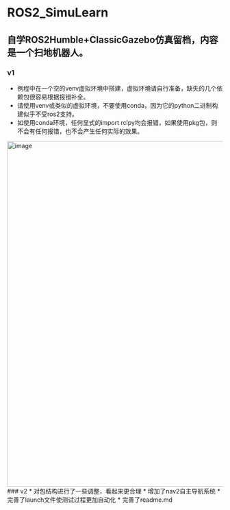 # ROS2_SimuLearn
## 自学ROS2Humble+ClassicGazebo仿真留档，内容是一个扫地机器人。
### v1 
* 例程中在一个空的venv虚拟环境中搭建，虚拟环境请自行准备，缺失的几个依赖包很容易根据报错补全。
* 请使用venv或类似的虚拟环境，不要使用conda，因为它的python二进制构建似乎不受ros2支持。
* 如使用conda环境，任何显式的import rclpy均会报错，如果使用pkg包，则不会有任何报错，也不会产生任何实际的效果。
<img width="2114" height="805" alt="image" src="https://github.com/user-attachments/assets/1ea0cd6b-24ce-49cf-b5f8-160177641cb5" />
### v2
* 对包结构进行了一些调整，看起来更合理
* 增加了nav2自主导航系统
* 完善了launch文件使测试过程更加自动化
* 完善了readme.md
